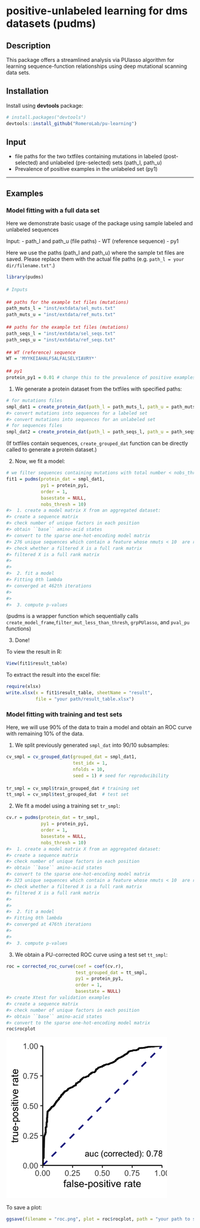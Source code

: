 positive-unlabeled learning for dms datasets (pudms)
================

## Description

This package offers a streamlined analysis via PUlasso algorithm for
learning sequence-function relationships using deep mutational scanning
data sets.

## Installation

Install using **devtools** package:

``` r
# install.packages("devtools")
devtools::install_github("RomeroLab/pu-learning")
```

## Input

  - file paths for the two txtfiles containing mutations in labeled
    (post-selected) and unlabeled (pre-selected) sets (path\_l, path\_u)
  - Prevalence of positive examples in the unlabeled set (py1)

-----

## Examples

### Model fitting with a full data set

Here we demonstrate basic usage of the package using sample labeled and
unlabeled sequences

Input: - path\_l and path\_u (file paths) - WT (reference sequence) -
py1

Here we use the paths (path\_l and path\_u) where the sample txt files
are saved. Please replace them with the actual file paths (e.g. `path_l
= your dir/filename.txt"`.)

``` r
library(pudms)

# Inputs

## paths for the example txt files (mutations)
path_muts_l = "inst/extdata/sel_muts.txt"
path_muts_u = "inst/extdata/ref_muts.txt"

## paths for the example txt files (mutations)
path_seqs_l = "inst/extdata/sel_seqs.txt"
path_seqs_u = "inst/extdata/ref_seqs.txt"

## WT (reference) sequence
WT = 'MYYKEIAHALFSALFALSELYIAVRY*'

## py1 
protein_py1 = 0.01 # change this to the prevalence of positive examples in your unlabeled set
```

1.  We generate a protein dataset from the txtfiles with specified
    paths:

<!-- end list -->

``` r
# for mutations files
smpl_dat1 = create_protein_dat(path_l = path_muts_l, path_u = path_muts_u, WT = WT,type = "mutations")
#> convert mutations into sequences for a labeled set
#> convert mutations into sequences for an unlabeled set
# for sequences files
smpl_dat2 = create_protein_dat(path_l = path_seqs_l, path_u = path_seqs_u, WT = WT,type = "sequences")
```

(If txtfiles contain sequences, `create_grouped_dat` function can be
directly called to generate a protein dataset.)

2.  Now, we fit a
model:

<!-- end list -->

``` r
# we filter sequences containing mutations with total number < nobs_thresh
fit1 = pudms(protein_dat = smpl_dat1,
             py1 = protein_py1,
             order = 1,
             basestate = NULL,
             nobs_thresh = 10) 
#>  1. create a model matrix X from an aggregated dataset:
#> create a sequence matrix
#> check number of unique factors in each position
#> obtain ``base`` amino-acid states
#> convert to the sparse one-hot-encoding model matrix
#> 276 unique sequences which contain a feature whose nmuts < 10  are removed
#> check whether a filtered X is a full rank matrix
#> filtered X is a full rank matrix
#> 
#> 
#>  2. fit a model
#> Fitting 0th lambda
#> converged at 462th iterations
#> 
#> 
#>  3. compute p-values
```

(pudms is a wrapper function which sequentially calls
`create_model_frame`,`filter_mut_less_than_thresh`, `grpPUlasso`, and
`pval_pu` functions)

3.  Done\!

To view the result in R:

``` r
View(fit1$result_table)
```

To extract the result into the excel file:

``` r
require(xlsx)
write.xlsx(x = fit1$result_table, sheetName = "result", 
           file = "your path/result_table.xlsx")
```

### Model fitting with training and test sets

Here, we will use 90% of the data to train a model and obtain an ROC
curve with remaining 10% of the data.

1.  We split previously generated `smpl_dat` into 90/10 subsamples:

<!-- end list -->

``` r
cv_smpl = cv_grouped_dat(grouped_dat = smpl_dat1,
                         test_idx = 1,
                         nfolds = 10,
                         seed = 1) # seed for reproducibility

tr_smpl = cv_smpl$train_grouped_dat # training set
tt_smpl = cv_smpl$test_grouped_dat  # test set
```

2.  We fit a model using a training set `tr_smpl`:

<!-- end list -->

``` r
cv.r = pudms(protein_dat = tr_smpl,
             py1 = protein_py1,
             order = 1,
             basestate = NULL,
             nobs_thresh = 10)
#>  1. create a model matrix X from an aggregated dataset:
#> create a sequence matrix
#> check number of unique factors in each position
#> obtain ``base`` amino-acid states
#> convert to the sparse one-hot-encoding model matrix
#> 323 unique sequences which contain a feature whose nmuts < 10  are removed
#> check whether a filtered X is a full rank matrix
#> filtered X is a full rank matrix
#> 
#> 
#>  2. fit a model
#> Fitting 0th lambda
#> converged at 476th iterations
#> 
#> 
#>  3. compute p-values
```

3.  We obtain a PU-corrected ROC curve using a test set `tt_smpl`:

<!-- end list -->

``` r
roc = corrected_roc_curve(coef = coef(cv.r), 
                          test_grouped_dat = tt_smpl,
                          py1 = protein_py1,
                          order = 1,
                          basestate = NULL)
#> create Xtest for validation examples 
#> create a sequence matrix
#> check number of unique factors in each position
#> obtain ``base`` amino-acid states
#> convert to the sparse one-hot-encoding model matrix
roc$rocplot
```

![](README-unnamed-chunk-10-1.png)<!-- -->

To save a
plot:

``` r
ggsave(filename = "roc.png", plot = roc$rocplot, path = "your path to save")
```
